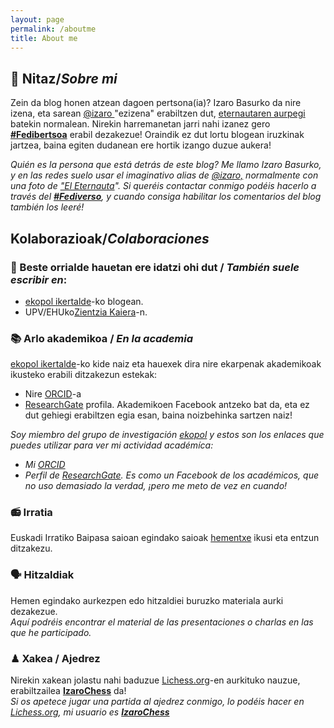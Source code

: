 ```yaml
---
layout: page
permalink: /aboutme
title: About me
---
```

## 👤 Nitaz/*Sobre mi*
Zein da blog honen atzean dagoen pertsona(ia)? Izaro Basurko da nire izena, eta sarean <a href="https://pleroma.libretux.com/izaro" target="_blank" rel="noopener">@izaro </a>"ezizena" erabiltzen dut, <a href="http://" target="_blank" rel="noopener">eternautaren aurpegi</a> batekin normalean. Nirekin harremanetan jarri nahi izanez gero [**#Fedibertsoa**](https://pleroma.libretux.com/izaro) erabil dezakezue! Oraindik ez dut lortu blogean iruzkinak jartzea, baina egiten dudanean ere hortik izango duzue aukera!

*Quién es la persona que está detrás de este blog? Me llamo Izaro Basurko, y en las redes suelo usar el imaginativo alias de <a href="https://pleroma.libretux.com/izaro">@izaro,</a> normalmente con una foto de <a href="https://es.wikipedia.org/wiki/El_Eternauta." target="_blank" rel="noopener">"El Eternauta</a>".  Si queréis contactar conmigo podéis hacerlo a través del [**#Fediverso**](https://pleroma.libretux.com/izaro), y cuando consiga habilitar los comentarios del blog también los leeré!*


## Kolaborazioak/*Colaboraciones*

### 📝 Beste orrialde hauetan ere idatzi ohi dut / *También suele escribir en*:

- [ekopol ikertalde](https://ekopol.eus/eu/)-ko blogean.
- UPV/EHUko[Zientzia Kaiera](https://zientziakaiera.eus/)-n.

### 📚 Arlo akademikoa / *En la academia*
[ekopol ikertalde](https://www.ehu.eus/eu/web/ekopol/home)-ko kide naiz eta hauexek dira nire ekarpenak akademikoak ikusteko erabili ditzakezun estekak: 
- Nire [ORCID](https://orcid.org/0000-0002-9050-9155)-a
- [ResearchGate](https://www.researchgate.net/profile/Izaro_Basurko) profila. Akademikoen Facebook antzeko bat da, eta ez dut gehiegi erabiltzen egia esan, baina noizbehinka sartzen naiz! 

*Soy miembro del grupo de investigación [ekopol](https://www.ehu.eus/es/web/ekopol/home) y estos son los enlaces que puedes utilizar para ver mi actividad académíca:*
- *Mi [ORCID](https://orcid.org/0000-0002-9050-9155)*
- *Perfil de [ResearchGate](https://www.researchgate.net/profile/Izaro_Basurko). Es como un Facebook de los académicos, que no uso demasiado la verdad, ¡pero me meto de vez en cuando!*

### 📻 Irratia
Euskadi Irratiko Baipasa saioan egindako saioak [hementxe](https://izaroblog.github.io/collaborations/Baipasa) ikusi eta entzun ditzakezu.

### 🗣 Hitzaldiak
Hemen egindako aurkezpen edo hitzaldiei buruzko materiala aurki dezakezue.<br>
*Aquí podréis encontrar el material de las presentaciones o charlas en las que he participado.*

### ♟ Xakea / Ajedrez 
Nirekin xakean jolastu nahi baduzue [Lichess.org](https://lichess.org/)-en aurkituko nauzue, erabiltzailea  **[IzaroChess](https://lichess.org/@/izarochess)** da! <br>
*Si os apetece jugar una partida al ajedrez conmigo, lo podéis hacer en [Lichess.org](https://lichess.org/), mi usuario es **[IzaroChess](https://lichess.org/@/izarochess)***



